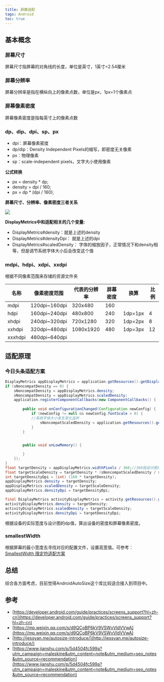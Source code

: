 ```yaml
---
title: 屏幕适配
tags: Android
toc: true
---
```



## 基本概念

### 屏幕尺寸

屏幕尺寸指屏幕的对角线的长度，单位是英寸，1英寸=2.54厘米

### 屏幕分辨率

屏幕分辨率是指在横纵向上的像素点数，单位是px，1px=1个像素点

### 屏幕像素密度

屏幕像素密度是指每英寸上的像素点数


### dp、dip、dpi、sp、px

- dpi：屏幕像素密度
- dp/dip：Density Independent Pixels的缩写，即密度无关像素
- px：物理像素
- sp：scale-independent pixels，文字大小使用像素

**公式转换**

- px = density * dp;
- density = dpi / 160;
- px = dp * (dpi / 160);

**屏幕尺寸、分辨率、像素密度三者关系**

![](./1.png)

**DisplayMetrics中和适配相关的几个变量:**

- DisplayMetrics#density：就是上述的density
- DisplayMetrics#densityDpi： 就是上述的dpi
- DisplayMetrics#scaledDensity： 字体的缩放因子，正常情况下和density相等，但是调节系统字体大小后会改变这个值

### mdpi、hdpi、xdpi、xxdpi

根据不同像素范围来存储的资源文件夹

名称 | 像素密度范围 | 代表的分辨率 | 屏幕密度| 换算 | 比例
---|---|---|---|---|---
mdpi|	120dpi~160dpi|320x480|160|  |
hdpi|	160dpi~240dpi|480x800|240|1dp=1px|4
xhdpi|	240dpi~320dpi|720x1280|320|1dp=2px|8
xxhdpi|	320dpi~480dpi|1080x1920|480|1dp=3px|12
xxxhdpi|	480dpi~640dpi| |  |  |


## 适配原理


### 今日头条适配方案

```java
DisplayMetrics appDisplayMetrics = application.getResources().getDisplayMetrics();
if (sNoncompatDensity == 0) {
    sNoncompatDensity = appDisplayMetrics.density;
    sNoncompatDensity = appDisplayMetrics.scaledDensity;
    application.registerComponentCallbacks(new ComponentCallbacks() {
        
        public void onConfigurationChanged(Configuration newConfig) {
            if (newConfig != null && newConfig.fontScale > 0) {
            //系统字体大小发生变化监听
                sNoncompatScaledDensity = application.getResources().getDisplayMetrics().scaledDensity;
            }
        }

        
        public void onLowMemory() {

        }
    });
}
float targetDensity = appDisplayMetrics.widthPixels / 360;//360指设计图原始dp值
float targetScaleDensity = targetDensity * (sNoncompatScaledDensity / sNoncompatDensity);
int targetDensityDpi = (int) (160 * targetDensity);
appDisplayMetrics.density = targetDensity;
appDisplayMetrics.scaledDensity = targetScaleDensity;
appDisplayMetrics.densityDpi = targetDensityDpi;

final DisplayMetrics activityDisplayMetrics = activity.getResources().getDisplayMetrics();
activityDisplayMetrics.density = targetDensity;
activityDisplayMetrics.scaledDensity = targetScaleDensity;
activityDisplayMetrics.densityDpi = targetDensityDpi;

```

根据设备的实际宽度与设计图的dp值，算出设备的密度和屏幕像素密度。


### smallestWidth

根据屏幕的最小宽度去寻找对应的配置文件，设置高宽值。可参考：[SmallestWidth 限定符适配方案 ](https://juejin.cn/post/6844903681524006925)



## 总结

综合各方面考虑，目前觉得AndroidAutoSize这个库比较适合接入到项目中。


## 参考 

- [https://developer.android.com/guide/practices/screens_support?hl=zh-cn](https://developer.android.com/guide/practices/screens_support?hl=zh-cn)
- [https://mp.weixin.qq.com/s/d9QCoBP6kV9VSWvVldVVwA](https://mp.weixin.qq.com/s/d9QCoBP6kV9VSWvVldVVwA)
- [http://jessyan.me/autosize-introduce/](http://jessyan.me/autosize-introduce/)
- [https://www.jianshu.com/p/5d4504fc599a?utm_campaign=maleskine&utm_content=note&utm_medium=seo_notes&utm_source=recommendation](https://www.jianshu.com/p/5d4504fc599a?utm_campaign=maleskine&utm_content=note&utm_medium=seo_notes&utm_source=recommendation)
